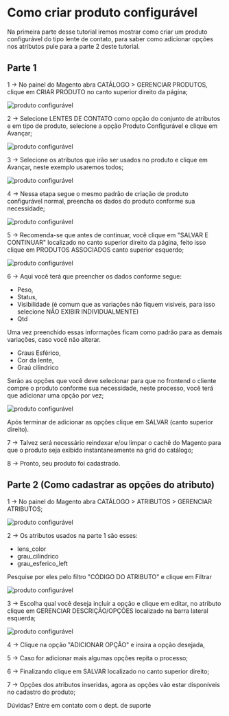 # Como criar produto configurável

Na primeira parte desse tutorial iremos mostrar como criar um produto configurável do tipo lente de contato, para saber como adicionar opções nos atributos pule para a parte 2 deste tutorial.

## Parte 1

1 -> No painel do Magento abra CATÁLOGO > GERENCIAR PRODUTOS, clique em CRIAR PRODUTO no canto superior direito da página;

![produto configurável](https://github.com/Buzz-Dev-Web/Tutoriais/blob/master/Magento_1/10%20-%20Como%20criar%20produto%20configurável/images/imagem1.png)

2 -> Selecione LENTES DE CONTATO como opção do conjunto de atributos e em tipo de produto, selecione a opção Produto Configurável e clique em Avançar;

![produto configurável](https://github.com/Buzz-Dev-Web/Tutoriais/blob/master/Magento_1/10%20-%20Como%20criar%20produto%20configurável/images/imagem2.png)

3 -> Selecione os atributos que irão ser usados no produto e clique em Avançar, neste exemplo usaremos todos;

![produto configurável](https://github.com/Buzz-Dev-Web/Tutoriais/blob/master/Magento_1/10%20-%20Como%20criar%20produto%20configurável/images/imagem3.png)

4 -> Nessa etapa segue o mesmo padrão de criação de produto configurável normal, preencha os dados do produto conforme sua necessidade;

![produto configurável](https://github.com/Buzz-Dev-Web/Tutoriais/blob/master/Magento_1/10%20-%20Como%20criar%20produto%20configurável/images/imagem4.png)

5 -> Recomenda-se que antes de continuar, você clique em "SALVAR E CONTINUAR" localizado no canto superior direito da página, feito isso clique em PRODUTOS ASSOCIADOS canto superior esquerdo;

![produto configurável](https://github.com/Buzz-Dev-Web/Tutoriais/blob/master/Magento_1/10%20-%20Como%20criar%20produto%20configurável/images/imagem5.png)

6 -> Aqui você terá que preencher os dados conforme segue:

* Peso, 
* Status, 
* Visibilidade (é comum que as variações não fiquem visiveis, para isso selecione NÃO EXIBIR INDIVIDUALMENTE)
* Qtd 

Uma vez preenchido essas informações ficam como padrão para as demais variações, caso você não alterar. 

* Graus Esférico, 
* Cor da lente,
* Graú cilindrico 

Serão as opções que você deve selecionar para que no frontend o cliente compre o produto conforme sua necessidade, neste processo, você terá que adicionar uma opção por vez;

![produto configurável](https://github.com/Buzz-Dev-Web/Tutoriais/blob/master/Magento_1/10%20-%20Como%20criar%20produto%20configurável/images/imagem6.png)

Após terminar de adicionar as opções clique em SALVAR (canto superior direito).

7 -> Talvez será necessário reindexar e/ou limpar o cachê do Magento para que o produto seja exibido instantaneamente na grid do catálogo;

8 -> Pronto, seu produto foi cadastrado.

## Parte 2 (Como cadastrar as opções do atributo)

1 -> No painel do Magento abra CATÁLOGO > ATRIBUTOS > GERENCIAR ATRIBUTOS;

![produto configurável](https://github.com/Buzz-Dev-Web/Tutoriais/blob/master/Magento_1/10%20-%20Como%20criar%20produto%20configurável/images/imagem7.png)

2 -> Os atributos usados na parte 1 são esses:

* lens_color
* grau_cilindrico
* grau_esferico_left

Pesquise por eles pelo filtro "CÓDIGO DO ATRIBUTO" e clique em Filtrar

![produto configurável](https://github.com/Buzz-Dev-Web/Tutoriais/blob/master/Magento_1/10%20-%20Como%20criar%20produto%20configurável/images/imagem8.png)

3 -> Escolha qual você deseja incluir a opção e clique em editar, no atributo clique em GERENCIAR DESCRIÇÃO/OPÇÕES localizado na barra lateral esquerda;

![produto configurável](https://github.com/Buzz-Dev-Web/Tutoriais/blob/master/Magento_1/10%20-%20Como%20criar%20produto%20configurável/images/imagem9.png)

4 -> Clique na opção "ADICIONAR OPÇÃO" e insira a opção desejada, 

5 -> Caso for adicionar mais algumas opções repita o processo;

6 -> Finalizando clique em SALVAR localizado no canto superior direito;

7 -> Opções dos atributos inseridas, agora as opções vão estar disponíveis no cadastro do produto;


Dúvidas? Entre em contato com o dept. de suporte